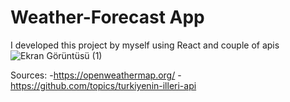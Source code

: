 # Weather-Forecast App
I developed this project by myself using React and couple of apis
![Ekran Görüntüsü (1)](https://github.com/sezerkarakas/weather-forecast/assets/41291320/c30c254c-ba89-4fd0-994d-1a504bb80eee)

Sources:
-https://openweathermap.org/
-https://github.com/topics/turkiyenin-illeri-api
